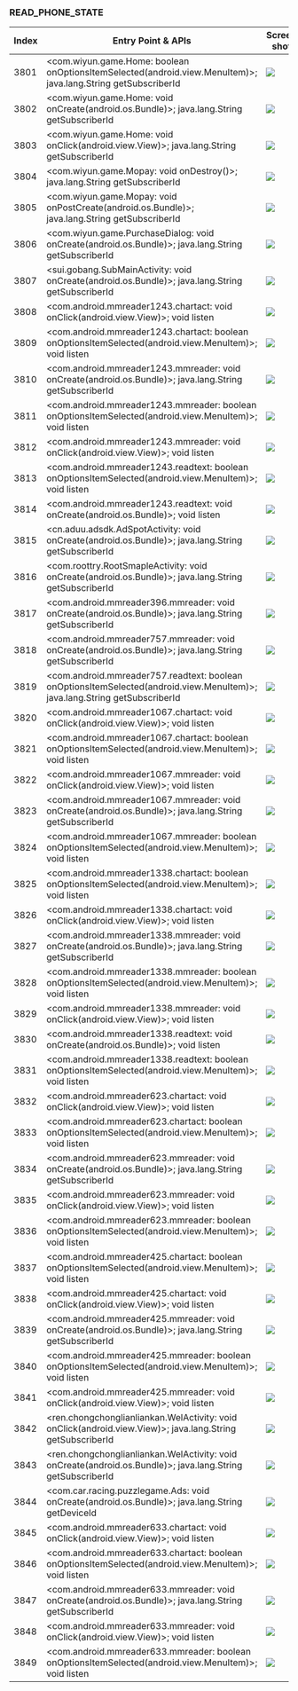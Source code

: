 ### READ_PHONE_STATE
| Index | Entry Point & APIs | Screen shot | Resource id | Label |
| ------------- | ------------- | ------------- |-------------|-------------|
| 3801 | <com.wiyun.game.Home: boolean onOptionsItemSelected(android.view.MenuItem)>; java.lang.String getSubscriberId | ![](D:\COSMOS\output\py\Drebin\VirusShare_Android_20130506\VirusShare_d3cbf2bab817dfb8c61dae87d4289531\com.wiyun.game.Home.png) |  | |
| 3802 | <com.wiyun.game.Home: void onCreate(android.os.Bundle)>; java.lang.String getSubscriberId | ![](D:\COSMOS\output\py\Drebin\VirusShare_Android_20130506\VirusShare_d3cbf2bab817dfb8c61dae87d4289531\com.wiyun.game.Home.png) |  | |
| 3803 | <com.wiyun.game.Home: void onClick(android.view.View)>; java.lang.String getSubscriberId | ![](D:\COSMOS\output\py\Drebin\VirusShare_Android_20130506\VirusShare_d3cbf2bab817dfb8c61dae87d4289531\com.wiyun.game.Home.png) |  | |
| 3804 | <com.wiyun.game.Mopay: void onDestroy()>; java.lang.String getSubscriberId | ![](D:\COSMOS\output\py\Drebin\VirusShare_Android_20130506\VirusShare_8cceba8a2c48ccdcc346dfb3cd243fb4\com.wiyun.game.Mopay.png) |  | |
| 3805 | <com.wiyun.game.Mopay: void onPostCreate(android.os.Bundle)>; java.lang.String getSubscriberId | ![](D:\COSMOS\output\py\Drebin\VirusShare_Android_20130506\VirusShare_8cceba8a2c48ccdcc346dfb3cd243fb4\com.wiyun.game.Mopay.png) |  | |
| 3806 | <com.wiyun.game.PurchaseDialog: void onCreate(android.os.Bundle)>; java.lang.String getSubscriberId | ![](D:\COSMOS\output\py\Drebin\VirusShare_Android_20130506\VirusShare_8cceba8a2c48ccdcc346dfb3cd243fb4\com.wiyun.game.PurchaseDialog.png) |  | |
| 3807 | <sui.gobang.SubMainActivity: void onCreate(android.os.Bundle)>; java.lang.String getSubscriberId | ![](D:\COSMOS\output\py\Drebin\VirusShare_Android_20130506\VirusShare_8cceba8a2c48ccdcc346dfb3cd243fb4\sui.gobang.SubMainActivity.png) |  | |
| 3808 | <com.android.mmreader1243.chartact: void onClick(android.view.View)>; void listen | ![](D:\COSMOS\output\py\Drebin\VirusShare_Android_20130506\VirusShare_8cd2f7fd299db8ceb045df5e2d76c7a7\com.android.mmreader1243.chartact.png) |  | |
| 3809 | <com.android.mmreader1243.chartact: boolean onOptionsItemSelected(android.view.MenuItem)>; void listen | ![](D:\COSMOS\output\py\Drebin\VirusShare_Android_20130506\VirusShare_8cd2f7fd299db8ceb045df5e2d76c7a7\com.android.mmreader1243.chartact.png) |  | |
| 3810 | <com.android.mmreader1243.mmreader: void onCreate(android.os.Bundle)>; java.lang.String getSubscriberId | ![](D:\COSMOS\output\py\Drebin\VirusShare_Android_20130506\VirusShare_8cd2f7fd299db8ceb045df5e2d76c7a7\com.android.mmreader1243.mmreader.png) |  | |
| 3811 | <com.android.mmreader1243.mmreader: boolean onOptionsItemSelected(android.view.MenuItem)>; void listen | ![](D:\COSMOS\output\py\Drebin\VirusShare_Android_20130506\VirusShare_8cd2f7fd299db8ceb045df5e2d76c7a7\com.android.mmreader1243.mmreader.png) |  | |
| 3812 | <com.android.mmreader1243.mmreader: void onClick(android.view.View)>; void listen | ![](D:\COSMOS\output\py\Drebin\VirusShare_Android_20130506\VirusShare_8cd2f7fd299db8ceb045df5e2d76c7a7\com.android.mmreader1243.mmreader.png) |  | |
| 3813 | <com.android.mmreader1243.readtext: boolean onOptionsItemSelected(android.view.MenuItem)>; void listen | ![](D:\COSMOS\output\py\Drebin\VirusShare_Android_20130506\VirusShare_8cd2f7fd299db8ceb045df5e2d76c7a7\com.android.mmreader1243.readtext.png) |  | |
| 3814 | <com.android.mmreader1243.readtext: void onCreate(android.os.Bundle)>; void listen | ![](D:\COSMOS\output\py\Drebin\VirusShare_Android_20130506\VirusShare_8cd2f7fd299db8ceb045df5e2d76c7a7\com.android.mmreader1243.readtext.png) |  | |
| 3815 | <cn.aduu.adsdk.AdSpotActivity: void onCreate(android.os.Bundle)>; java.lang.String getSubscriberId | ![](D:\COSMOS\output\py\Drebin\VirusShare_Android_20130506\VirusShare_fad81626c3dc0d7af60d58b434c11d3d\cn.aduu.adsdk.AdSpotActivity.png) |  | |
| 3816 | <com.roottry.RootSmapleActivity: void onCreate(android.os.Bundle)>; java.lang.String getSubscriberId | ![](D:\COSMOS\output\py\Drebin\VirusShare_Android_20130506\VirusShare_fad81626c3dc0d7af60d58b434c11d3d\com.roottry.RootSmapleActivity.png) |  | |
| 3817 | <com.android.mmreader396.mmreader: void onCreate(android.os.Bundle)>; java.lang.String getSubscriberId | ![](D:\COSMOS\output\py\Drebin\VirusShare_Android_20130506\VirusShare_b177d3a8e92f3c519e84b6d442c84421\com.android.mmreader396.mmreader.png) |  | |
| 3818 | <com.android.mmreader757.mmreader: void onCreate(android.os.Bundle)>; java.lang.String getSubscriberId | ![](D:\COSMOS\output\py\Drebin\VirusShare_Android_20130506\VirusShare_8d5eae2bb8b93d736a6ca80d0877ba48\com.android.mmreader757.mmreader.png) |  | |
| 3819 | <com.android.mmreader757.readtext: boolean onOptionsItemSelected(android.view.MenuItem)>; java.lang.String getSubscriberId | ![](D:\COSMOS\output\py\Drebin\VirusShare_Android_20130506\VirusShare_8d5eae2bb8b93d736a6ca80d0877ba48\com.android.mmreader757.readtext.png) |  | |
| 3820 | <com.android.mmreader1067.chartact: void onClick(android.view.View)>; void listen | ![](D:\COSMOS\output\py\Drebin\VirusShare_Android_20130506\VirusShare_8d98cf0d8458575fcd2c8162b0c04231\com.android.mmreader1067.chartact.png) |  | |
| 3821 | <com.android.mmreader1067.chartact: boolean onOptionsItemSelected(android.view.MenuItem)>; void listen | ![](D:\COSMOS\output\py\Drebin\VirusShare_Android_20130506\VirusShare_8d98cf0d8458575fcd2c8162b0c04231\com.android.mmreader1067.chartact.png) |  | |
| 3822 | <com.android.mmreader1067.mmreader: void onClick(android.view.View)>; void listen | ![](D:\COSMOS\output\py\Drebin\VirusShare_Android_20130506\VirusShare_8d98cf0d8458575fcd2c8162b0c04231\com.android.mmreader1067.mmreader.png) |  | |
| 3823 | <com.android.mmreader1067.mmreader: void onCreate(android.os.Bundle)>; java.lang.String getSubscriberId | ![](D:\COSMOS\output\py\Drebin\VirusShare_Android_20130506\VirusShare_b02bf204a534e85df12b662fa8c7f8f6\com.android.mmreader1067.mmreader.png) |  | |
| 3824 | <com.android.mmreader1067.mmreader: boolean onOptionsItemSelected(android.view.MenuItem)>; void listen | ![](D:\COSMOS\output\py\Drebin\VirusShare_Android_20130506\VirusShare_8d98cf0d8458575fcd2c8162b0c04231\com.android.mmreader1067.mmreader.png) |  | |
| 3825 | <com.android.mmreader1338.chartact: boolean onOptionsItemSelected(android.view.MenuItem)>; void listen | ![](D:\COSMOS\output\py\Drebin\VirusShare_Android_20130506\VirusShare_8d9dc159b8da0826d7b78575f2e9dd84\com.android.mmreader1338.chartact.png) |  | |
| 3826 | <com.android.mmreader1338.chartact: void onClick(android.view.View)>; void listen | ![](D:\COSMOS\output\py\Drebin\VirusShare_Android_20130506\VirusShare_8d9dc159b8da0826d7b78575f2e9dd84\com.android.mmreader1338.chartact.png) |  | |
| 3827 | <com.android.mmreader1338.mmreader: void onCreate(android.os.Bundle)>; java.lang.String getSubscriberId | ![](D:\COSMOS\output\py\Drebin\VirusShare_Android_20130506\VirusShare_8d9dc159b8da0826d7b78575f2e9dd84\com.android.mmreader1338.mmreader.png) |  | |
| 3828 | <com.android.mmreader1338.mmreader: boolean onOptionsItemSelected(android.view.MenuItem)>; void listen | ![](D:\COSMOS\output\py\Drebin\VirusShare_Android_20130506\VirusShare_8d9dc159b8da0826d7b78575f2e9dd84\com.android.mmreader1338.mmreader.png) |  | |
| 3829 | <com.android.mmreader1338.mmreader: void onClick(android.view.View)>; void listen | ![](D:\COSMOS\output\py\Drebin\VirusShare_Android_20130506\VirusShare_8d9dc159b8da0826d7b78575f2e9dd84\com.android.mmreader1338.mmreader.png) |  | |
| 3830 | <com.android.mmreader1338.readtext: void onCreate(android.os.Bundle)>; void listen | ![](D:\COSMOS\output\py\Drebin\VirusShare_Android_20130506\VirusShare_8d9dc159b8da0826d7b78575f2e9dd84\com.android.mmreader1338.readtext.png) |  | |
| 3831 | <com.android.mmreader1338.readtext: boolean onOptionsItemSelected(android.view.MenuItem)>; void listen | ![](D:\COSMOS\output\py\Drebin\VirusShare_Android_20130506\VirusShare_8d9dc159b8da0826d7b78575f2e9dd84\com.android.mmreader1338.readtext.png) |  | |
| 3832 | <com.android.mmreader623.chartact: void onClick(android.view.View)>; void listen | ![](D:\COSMOS\output\py\Drebin\VirusShare_Android_20130506\VirusShare_8dbaa133bea42a1b3702843c59abfa5c\com.android.mmreader623.chartact.png) |  | |
| 3833 | <com.android.mmreader623.chartact: boolean onOptionsItemSelected(android.view.MenuItem)>; void listen | ![](D:\COSMOS\output\py\Drebin\VirusShare_Android_20130506\VirusShare_8dbaa133bea42a1b3702843c59abfa5c\com.android.mmreader623.chartact.png) |  | |
| 3834 | <com.android.mmreader623.mmreader: void onCreate(android.os.Bundle)>; java.lang.String getSubscriberId | ![](D:\COSMOS\output\py\Drebin\VirusShare_Android_20130506\VirusShare_dcddfa8475a15675a3dc319495ad325b\com.android.mmreader623.mmreader.png) |  | |
| 3835 | <com.android.mmreader623.mmreader: void onClick(android.view.View)>; void listen | ![](D:\COSMOS\output\py\Drebin\VirusShare_Android_20130506\VirusShare_8dbaa133bea42a1b3702843c59abfa5c\com.android.mmreader623.mmreader.png) |  | |
| 3836 | <com.android.mmreader623.mmreader: boolean onOptionsItemSelected(android.view.MenuItem)>; void listen | ![](D:\COSMOS\output\py\Drebin\VirusShare_Android_20130506\VirusShare_8dbaa133bea42a1b3702843c59abfa5c\com.android.mmreader623.mmreader.png) |  | |
| 3837 | <com.android.mmreader425.chartact: boolean onOptionsItemSelected(android.view.MenuItem)>; void listen | ![](D:\COSMOS\output\py\Drebin\VirusShare_Android_20130506\VirusShare_8dda932aef0d0b4e006a69a4a7be0ce3\com.android.mmreader425.chartact.png) |  | |
| 3838 | <com.android.mmreader425.chartact: void onClick(android.view.View)>; void listen | ![](D:\COSMOS\output\py\Drebin\VirusShare_Android_20130506\VirusShare_8dda932aef0d0b4e006a69a4a7be0ce3\com.android.mmreader425.chartact.png) |  | |
| 3839 | <com.android.mmreader425.mmreader: void onCreate(android.os.Bundle)>; java.lang.String getSubscriberId | ![](D:\COSMOS\output\py\Drebin\VirusShare_Android_20130506\VirusShare_a61ee7c3ab043ecb608f1d8cdbaf7d8d\com.android.mmreader425.mmreader.png) |  | |
| 3840 | <com.android.mmreader425.mmreader: boolean onOptionsItemSelected(android.view.MenuItem)>; void listen | ![](D:\COSMOS\output\py\Drebin\VirusShare_Android_20130506\VirusShare_8dda932aef0d0b4e006a69a4a7be0ce3\com.android.mmreader425.mmreader.png) |  | |
| 3841 | <com.android.mmreader425.mmreader: void onClick(android.view.View)>; void listen | ![](D:\COSMOS\output\py\Drebin\VirusShare_Android_20130506\VirusShare_8dda932aef0d0b4e006a69a4a7be0ce3\com.android.mmreader425.mmreader.png) |  | |
| 3842 | <ren.chongchonglianliankan.WelActivity: void onClick(android.view.View)>; java.lang.String getSubscriberId | ![](D:\COSMOS\output\py\Drebin\VirusShare_Android_20130506\VirusShare_8e0598dbbc2bfe2e5dd62fcf30d9a98d\ren.chongchonglianliankan.WelActivity.png) |  | |
| 3843 | <ren.chongchonglianliankan.WelActivity: void onCreate(android.os.Bundle)>; java.lang.String getSubscriberId | ![](D:\COSMOS\output\py\Drebin\VirusShare_Android_20130506\VirusShare_8e0598dbbc2bfe2e5dd62fcf30d9a98d\ren.chongchonglianliankan.WelActivity.png) |  | |
| 3844 | <com.car.racing.puzzlegame.Ads: void onCreate(android.os.Bundle)>; java.lang.String getDeviceId | ![](D:\COSMOS\output\py\Drebin\VirusShare_Android_20130506\VirusShare_8e136a7d0345428aedd923088102a77c\com.car.racing.puzzlegame.Ads.png) |  | |
| 3845 | <com.android.mmreader633.chartact: void onClick(android.view.View)>; void listen | ![](D:\COSMOS\output\py\Drebin\VirusShare_Android_20130506\VirusShare_8e1a4851b5ab63823c58d3580e1f1c7c\com.android.mmreader633.chartact.png) |  | |
| 3846 | <com.android.mmreader633.chartact: boolean onOptionsItemSelected(android.view.MenuItem)>; void listen | ![](D:\COSMOS\output\py\Drebin\VirusShare_Android_20130506\VirusShare_8e1a4851b5ab63823c58d3580e1f1c7c\com.android.mmreader633.chartact.png) |  | |
| 3847 | <com.android.mmreader633.mmreader: void onCreate(android.os.Bundle)>; java.lang.String getSubscriberId | ![](D:\COSMOS\output\py\Drebin\VirusShare_Android_20130506\VirusShare_8e1a4851b5ab63823c58d3580e1f1c7c\com.android.mmreader633.mmreader.png) |  | |
| 3848 | <com.android.mmreader633.mmreader: void onClick(android.view.View)>; void listen | ![](D:\COSMOS\output\py\Drebin\VirusShare_Android_20130506\VirusShare_8e1a4851b5ab63823c58d3580e1f1c7c\com.android.mmreader633.mmreader.png) |  | |
| 3849 | <com.android.mmreader633.mmreader: boolean onOptionsItemSelected(android.view.MenuItem)>; void listen | ![](D:\COSMOS\output\py\Drebin\VirusShare_Android_20130506\VirusShare_8e1a4851b5ab63823c58d3580e1f1c7c\com.android.mmreader633.mmreader.png) |  | |
